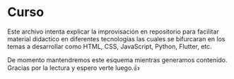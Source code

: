 # Curso

Este archivo intenta explicar la improvisación en repositorio para facilitar material didactico en diferentes tecnologías las cuales se bifurcaran en los temas a desarrollar como HTML, CSS, JavaScript, Python, Flutter, etc.

De momento mantendremos este esquema mientras generamos contenido. Gracias por la lectura y espero verte luego.👍
